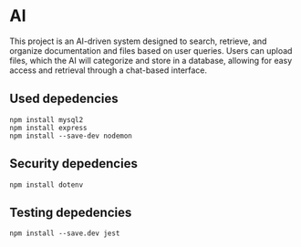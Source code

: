# AI
This project is an AI-driven system designed to search, retrieve, and organize documentation and files based on user queries. Users can upload files, which the AI will categorize and store in a database, allowing for easy access and retrieval through a chat-based interface.

## Used depedencies
    npm install mysql2
    npm install express
    npm install --save-dev nodemon

## Security depedencies
    npm install dotenv

## Testing depedencies
    npm install --save.dev jest
